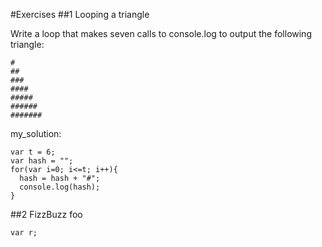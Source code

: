 #Exercises
##1 Looping a triangle

Write a loop that makes seven calls to console.log to output the following triangle:
```
#
##
###
####
#####
######
#######
```
my_solution:
```
var t = 6;
var hash = "";
for(var i=0; i<=t; i++){
  hash = hash + "#";
  console.log(hash);
}
```
##2 FizzBuzz
foo
```
var r;
```
